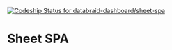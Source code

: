 [ ![Codeship Status for databraid-dashboard/sheet-spa](https://app.codeship.com/projects/7bcb20f0-83d6-0135-9473-62a24314a0c3/status?branch=master)](https://app.codeship.com/projects/247369)

# Sheet SPA

